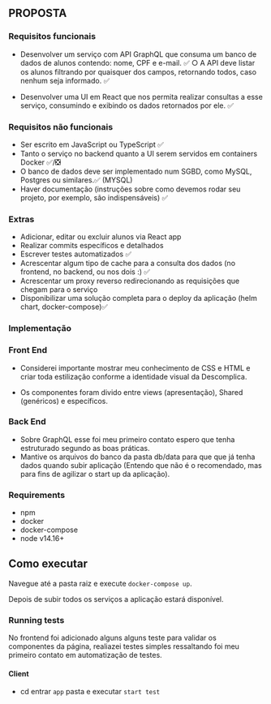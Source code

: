 ## PROPOSTA

### Requisitos funcionais

-   Desenvolver um serviço com API GraphQL que consuma um banco de dados de
    alunos contendo: nome, CPF e e-mail. ✅
    ○ A API deve listar os alunos filtrando por quaisquer dos campos, retornando
    todos, caso nenhum seja informado. ✅

-   Desenvolver uma UI em React que nos permita realizar consultas a esse serviço,
    consumindo e exibindo os dados retornados por ele. ✅

### Requisitos não funcionais

-   Ser escrito em JavaScript ou TypeScript ✅
-   Tanto o serviço no backend quanto a UI serem servidos em containers Docker ✅/❎
-   O banco de dados deve ser implementado num SGBD, como MySQL, Postgres ou similares.✅ (MYSQL)
-   Haver documentação (instruções sobre como devemos rodar seu projeto, por exemplo, são indispensáveis) ✅

### Extras

-   Adicionar, editar ou excluir alunos via React app
-   Realizar commits específicos e detalhados 
-   Escrever testes automatizados ✅
-   Acrescentar algum tipo de cache para a consulta dos dados (no frontend, no backend, ou nos dois :) ✅
-   Acrescentar um proxy reverso redirecionando as requisições que chegam para o serviço
-   Disponibilizar uma solução completa para o deploy da aplicação (helm chart, docker-compose)✅

### Implementação

### Front End

-   Considerei importante mostrar meu conhecimento de CSS e HTML e criar toda estilização conforme a identidade visual da Descomplica.

-   Os componentes foram divido entre views (apresentação), Shared (genéricos) e específicos.

### Back End

-   Sobre GraphQL esse foi meu primeiro contato espero que tenha estruturado segundo as boas práticas.
-   Mantive os arquivos do banco da pasta db/data para que que já tenha dados quando subir aplicação
    (Entendo que não é o recomendado, mas para fins de agilizar o start up da aplicação).

### Requirements

-   npm
-   docker
-   docker-compose
-   node v14.16+

## Como executar

Navegue até a pasta raiz e execute `docker-compose up`.

Depois de subir todos os serviços a aplicação estará disponível.

### Running tests

No frontend foi adicionado alguns alguns teste para validar os componentes da página, realiazei testes
simples ressaltando foi meu primeiro contato em automatização de testes.

#### Client

-   cd entrar `app` pasta e executar `start test`
